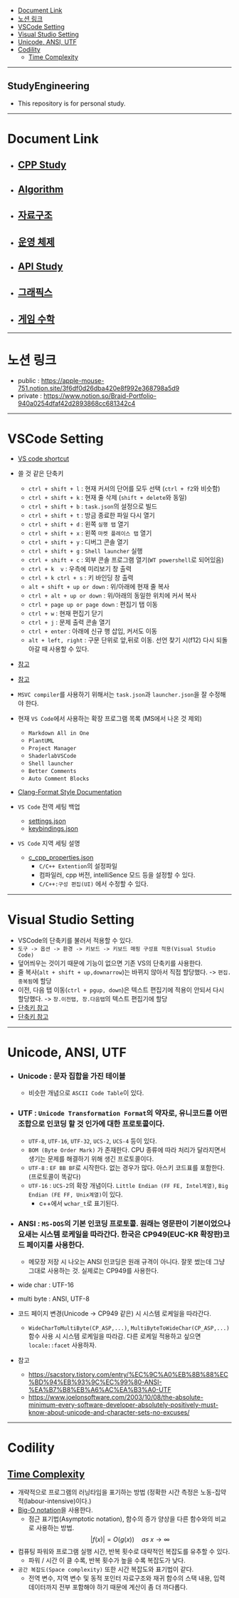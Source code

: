 - [Document Link](#document-link)
- [노션 링크](#노션-링크)
- [VSCode Setting](#vscode-setting)
- [Visual Studio Setting](#visual-studio-setting)
- [Unicode, ANSI, UTF](#unicode-ansi-utf)
- [Codility](#codility)
  - [Time Complexity](#time-complexity)

---
## StudyEngineering

  - This repository is for personal study.


---
# Document Link

  - ## [CPP Study](docs/CPP_Study.md)
  - ## [Algorithm](docs/Algorithm.md)

  - ## [자료구조](docs/DataStructure.md)
  - ## [운영 체제](docs/OperatingSystem.md)
  - ## [API Study](docs/API_Study.md)
  - ## [그래픽스](docs/Graphics.md)
  - ## [게임 수학](docs/GameMath.md)

---
# 노션 링크

  - public : https://apple-mouse-751.notion.site/3f6df0d26dba420e8f992e368798a5d9
  - private : https://www.notion.so/Braid-Portfolio-940a0254dfaf42d2893868cc681342c4

---
# VSCode Setting

  - [VS code shortcut](https://code.visualstudio.com/docs/editor/codebasics)
  - 쓸 것 같은 단축키
    - `ctrl + shift + l` : 현재 커서의 단어를 모두 선택 (`ctrl + f2`와 비슷함)
    - `ctrl + shift + k` : 현재 줄 삭제 (`shift + delete`와 동일)
    - `ctrl + shift + b` : `task.json`의 설정으로 빌드
    - `ctrl + shift + t` : 방금 종료한 파일 다시 열기
    - `ctrl + shift + d` : 왼쪽 `실행 탭` 열기
    - `ctrl + shift + x` : 왼쪽 `마켓 플레이스 탭` 열기
    - `ctrl + shift + y` : 디버그 콘솔 열기
    - `ctrl + shift + g` : `Shell launcher` 실행
    - `ctrl + shift + c` : 외부 콘솔 프로그램 열기(`WT powershell`로 되어있음)
    - `ctrl + k  v` : 우측에 미리보기 창 출력
    - `ctrl + k ctrl + s` : 키 바인딩 창 출력
    - `alt + shift + up or down` : 위/아래에 현재 줄 복사
    - `ctrl + alt + up or down` : 위/아래의 동일한 위치에 커서 복사
    - `ctrl + page up or page down` : 편집기 탭 이동
    - `ctrl + w` : 현재 편집기 닫기
    - `ctrl + j` : 문제 출력 콘솔 열기
    - `ctrl + enter` : 아래에 신규 행 삽입, 커서도 이동
    - `alt + left, right` : 구문 단위로 앞,뒤로 이동. 선언 찾기 시(f12) 다시 되돌아갈 때 사용할 수 있다.
  - [참고](https://maeryo88.tistory.com/210)
  - [참고](https://m.blog.naver.com/PostView.naver?isHttpsRedirect=true&blogId=akilia&logNo=221991147511)


  - `MSVC compiler`를 사용하기 위해서는 `task.json`과 `launcher.json`을 잘 수정해야 한다.

  - 현재 `VS Code`에서 사용하는 확장 프로그램 목록 (MS에서 나온 것 제외)
    - `Markdown All in One`
    - `PlantUML`
    - `Project Manager`
    - `ShaderlabVSCode`
    - `Shell launcher`
    - `Better Comments`
    - `Auto Comment Blocks`

  - [Clang-Format Style Documentation](https://clang.llvm.org/docs/ClangFormatStyleOptions.html)

  - `VS Code` 전역 세팅 백업
    - [settings.json](backup/settings.json)
    - [keybindings.json](backup/keybindings.json)

  - `VS Code` 지역 세팅 설명
    - [c_cpp_properties.json](.vscode/c_cpp_properties.json)
      - `C/C++ Extention`의 설정파일
      - 컴파일러, cpp 버전, intelliSence 모드 등을 설정할 수 있다.
      - `C/C++:구성 편집(UI)` 에서 수정할 수 있다.


---
# Visual Studio Setting

  - VSCode의 단축키를 불러서 적용할 수 있다.
  - `도구 -> 옵션 -> 환경 -> 키보드 -> 키보드 매핑 구성표 적용(Visual Studio Code)`
  - 덮어씌우는 것이기 때문에 기능이 없으면 기존 VS의 단축키를 사용한다.
  - 줄 복사(`alt + shift + up,downarrow`)는 바뀌지 않아서 직접 할당했다. -> `편집.중복됨`에 할당
  - 이전, 다음 탭 이동(`ctrl + pgup, down`)은 텍스트 편집기에 적용이 안되서 다시 할당했다. -> `창.이전탭, 창.다음탭`의 텍스트 편집기에 할당
  - [단축키 참고](https://docs.microsoft.com/ko-kr/visualstudio/ide/default-keyboard-shortcuts-in-visual-studio?view=vs-2019)
  - [단축키 참고](https://najsulman.tistory.com/996)


---
# Unicode, ANSI, UTF

  - ### Unicode : 문자 집합을 가진 테이블
    - 비슷한 개념으로 `ASCII Code Table`이 있다.
  - ### UTF : `Unicode Transformation Format`의 약자로, 유니코드를 어떤 조합으로 인코딩 할 것 인가에 대한 프로토콜이다.
    - `UTF-8`, `UTF-16`, `UTF-32`, `UCS-2`, `UCS-4` 등이 있다.
    - `BOM (Byte Order Mark)` 가 존재한다. CPU 종류에 따라 처리가 달라지면서 생기는 문제를 해결하기 위해 생긴 프로토콜이다.
    - `UTF-8` : `EF BB BF`로 시작한다. 없는 경우가 많다. 아스키 코드표를 포함한다. (프로토콜이 똑같다)
    - `UTF-16` : `UCS-2`의 확장 개념이다. `Little Endian (FF FE, Intel계열)`, `Big Endian (FE FF, Unix계열)`이 있다.
      - c++에서 `wchar_t`로 표기된다.
  - ### ANSI : `MS-DOS`의 기본 인코딩 프로토콜. 원래는 영문판이 기본이었으나 요새는 시스템 로케일을 따라간다. 한국은 CP949(EUC-KR 확장판)코드 페이지를 사용한다.
    - 메모장 저장 시 나오는 ANSI 인코딩은 원래 규격이 아니다. 잘못 썼는데 그냥 그대로 사용하는 것. 실제로는 CP949를 사용한다.
  
  - wide char : UTF-16
  - multi byte : ANSI, UTF-8
  - 코드 페이지 변경(Unicode -> CP949 같은) 시 시스템 로케일을 따라간다.
    - `WideCharToMultiByte(CP_ASP,...)`, `MultiByteToWideChar(CP_ASP,...)` 함수 사용 시 시스템 로케일을 따라감. 다른 로케일 적용하고 싶으면 `locale::facet` 사용하자.

  - 참고 
    - https://sacstory.tistory.com/entry/%EC%9C%A0%EB%8B%88%EC%BD%94%EB%93%9C%EC%99%80-ANSI-%EA%B7%B8%EB%A6%AC%EA%B3%A0-UTF
    - https://www.joelonsoftware.com/2003/10/08/the-absolute-minimum-every-software-developer-absolutely-positively-must-know-about-unicode-and-character-sets-no-excuses/

---
# Codility

## [Time Complexity](https://app.codility.com/programmers/lessons/3-time_complexity/)

  - 개략적으로 프로그램의 러닝타임을 표기하는 방법 (정확한 시간 측정은 노동-집약적(labour-intensive)이다.)
  - [Big-O notation]을 사용한다.
  	- 점근 표기법(Asymptotic notation), 함수의 증가 양상을 다른 함수와의 비교로 사용하는 방법.
$$
\left | f(x) \right | = O(g(x)) \quad as \; x  \rightarrow \infty
$$
  - 컴퓨팅 파워와 프로그램 실행 시간, 반복 횟수로 대략적인 복잡도를 유추할 수 있다.
  	- 파워 / 시간 이 클 수록, 반복 횟수가 높을 수록 복잡도가 낮다.
  - `공간 복잡도(Space complexity)` 또한 시간 복잡도와 표기법이 같다.
  	- 전역 변수, 지역 변수 및 동적 포인터 자료구조와 재귀 함수의 스택 내용, 입력 데이터까지 전부 포함해야 하기 때문에 계산이 좀 더 까다롭다.




[Big-O notation]: https://en.wikipedia.org/wiki/Big_O_notation